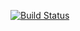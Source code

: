 [![Build Status](https://travis-ci.org/aliashenko/ror_teacher.png?branch=master)](https://travis-ci.org/aliashenko/ror_teacher)
